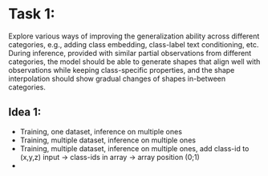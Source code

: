 # Task 1:
Explore various ways of improving the generalization ability across different categories, e.g., adding class embedding, class-label text conditioning, etc. 
During inference, provided with similar partial observations from different categories, the model should be able to generate shapes that align well with observations while keeping class-specific properties, and the shape interpolation should show gradual changes of shapes in-between categories.

## Idea 1:
* Training, one dataset, inference on multiple ones
* Training, multiple dataset, inference on multiple ones
* Training, multiple dataset, inference on multiple ones, add class-id to (x,y,z) input -> class-ids in array -> array position (0;1)
* 